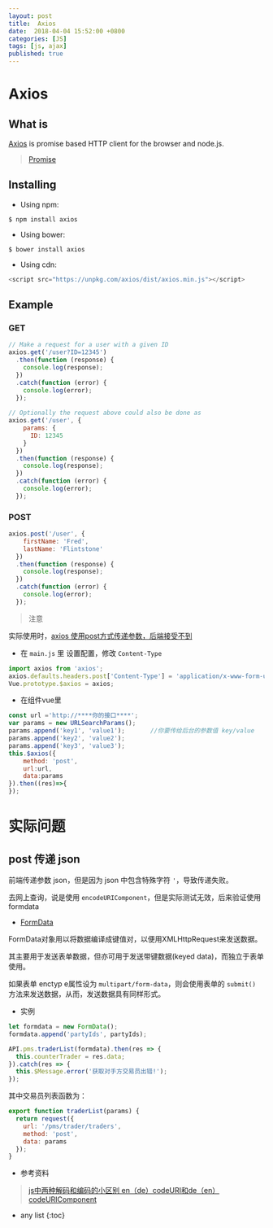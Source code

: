 ```yaml
---
layout: post
title:  Axios
date:  2018-04-04 15:52:00 +0800
categories: [JS]
tags: [js, ajax]
published: true
---
```


# Axios


## What is

[Axios](https://www.npmjs.com/package/axios) is promise based HTTP client for the browser and node.js.

> [Promise](https://developer.mozilla.org/zh-CN/docs/Web/JavaScript/Reference/Global_Objects/Promise)

## Installing

- Using npm:

```
$ npm install axios
```

- Using bower:

```
$ bower install axios
```

- Using cdn:

```javascript
<script src="https://unpkg.com/axios/dist/axios.min.js"></script>
```

## Example

### GET

```javascript
// Make a request for a user with a given ID
axios.get('/user?ID=12345')
  .then(function (response) {
    console.log(response);
  })
  .catch(function (error) {
    console.log(error);
  });
 
// Optionally the request above could also be done as
axios.get('/user', {
    params: {
      ID: 12345
    }
  })
  .then(function (response) {
    console.log(response);
  })
  .catch(function (error) {
    console.log(error);
  });
```

### POST

```javascript
axios.post('/user', {
    firstName: 'Fred',
    lastName: 'Flintstone'
  })
  .then(function (response) {
    console.log(response);
  })
  .catch(function (error) {
    console.log(error);
  });
```

> 注意

实际使用时，[axios 使用post方式传递参数，后端接受不到](https://segmentfault.com/a/1190000012635783)

- 在 `main.js` 里 设置配置，修改 `Content-Type`

```javascript
import axios from 'axios';
axios.defaults.headers.post['Content-Type'] = 'application/x-www-form-urlencoded';
Vue.prototype.$axios = axios;
```

- 在组件vue里

```javascript
const url ='http://****你的接口****';
var params = new URLSearchParams();
params.append('key1', 'value1');       //你要传给后台的参数值 key/value
params.append('key2', 'value2');
params.append('key3', 'value3');
this.$axios({
    method: 'post',
    url:url,
    data:params
}).then((res)=>{
});
```

# 实际问题

## post 传递 json

前端传递参数 json，但是因为 json 中包含特殊字符 `'`，导致传递失败。

去网上查询，说是使用 `encodeURIComponent`，但是实际测试无效，后来验证使用 formdata 


- [FormData](https://developer.mozilla.org/zh-CN/docs/Web/API/FormData/Using_FormData_Objects)

FormData对象用以将数据编译成键值对，以便用XMLHttpRequest来发送数据。

其主要用于发送表单数据，但亦可用于发送带键数据(keyed data)，而独立于表单使用。

如果表单 enctyp e属性设为 `multipart/form-data`，则会使用表单的 `submit()` 方法来发送数据，从而，发送数据具有同样形式。

- 实例

```js
let formdata = new FormData();
formdata.append('partyIds', partyIds);

API.pms.traderList(formdata).then(res => {
  this.counterTrader = res.data;
}).catch(res => {
  this.$Message.error('获取对手方交易员出错!');
});
```

其中交易员列表函数为：

```js
export function traderList(params) {
  return request({
    url: '/pms/trader/traders',
    method: 'post',
    data: params
  });
}
```

- 参考资料

> [js中两种解码和编码的小区别 en（de）codeURI和de（en）codeURIComponent](https://blog.csdn.net/qq_27409289/article/details/71156459)

* any list
{:toc}